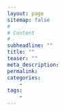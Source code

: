 ```yaml
---
layout: page
sitemap: false
#
# Content
#
subheadline: ""
title: ""
teaser: ""
meta_description:
permalink:
categories:
    -
tags:
    -
---
```

